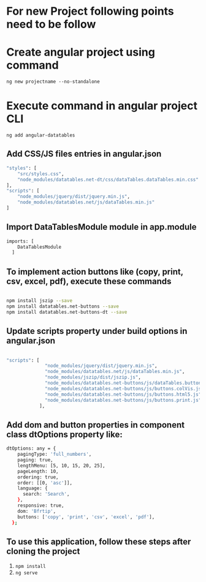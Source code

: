 # For new Project following points need to be follow

# Create angular project using command

`ng new projectname --no-standalone`

# Execute command in angular project CLI

`ng add angular-datatables`

## Add CSS/JS files entries in angular.json

```sh
"styles": [
    "src/styles.css",
    "node_modules/datatables.net-dt/css/dataTables.dataTables.min.css"
],
"scripts": [
    "node_modules/jquery/dist/jquery.min.js",
    "node_modules/datatables.net/js/dataTables.min.js"
]
```

## Import DataTablesModule module in app.module

```sh
imports: [
    DataTablesModule
  ]
```

## To implement action buttons like (copy, print, csv, excel, pdf), execute these commands

```sh

npm install jszip --save
npm install datatables.net-buttons --save
npm install datatables.net-buttons-dt --save

```

## Update scripts property under build options in angular.json

```sh

"scripts": [
              "node_modules/jquery/dist/jquery.min.js",
              "node_modules/datatables.net/js/dataTables.min.js",
              "node_modules/jszip/dist/jszip.js",
              "node_modules/datatables.net-buttons/js/dataTables.buttons.js",
              "node_modules/datatables.net-buttons/js/buttons.colVis.js",
              "node_modules/datatables.net-buttons/js/buttons.html5.js",
              "node_modules/datatables.net-buttons/js/buttons.print.js"
            ],

```
## Add dom and button properties in component class dtOptions property like:

```sh
dtOptions: any = {
    pagingType: 'full_numbers',
    paging: true,
    lengthMenu: [5, 10, 15, 20, 25],
    pageLength: 10,
    ordering: true,
    order: [[0, 'asc']],
    language: {
      search: 'Search',
    },
    responsive: true,
    dom: 'Bfrtip',
    buttons: ['copy', 'print', 'csv', 'excel', 'pdf'],
  };
```

## To use this application, follow these steps after cloning the project

1. `npm install`
2. `ng serve`